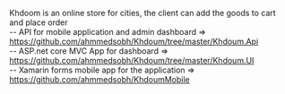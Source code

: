 Khdoom is an online store for cities, the client can add the goods to cart and place order 
<br>-- API for mobile application and admin dashboard => https://github.com/ahmmedsobh/Khdoum/tree/master/Khdoum.Api
<br>-- ASP.net core MVC App for dashboard => https://github.com/ahmmedsobh/Khdoum/tree/master/Khdoum.UI
<br>-- Xamarin forms mobile app for the  application => https://github.com/ahmmedsobh/KhdoumMobile
